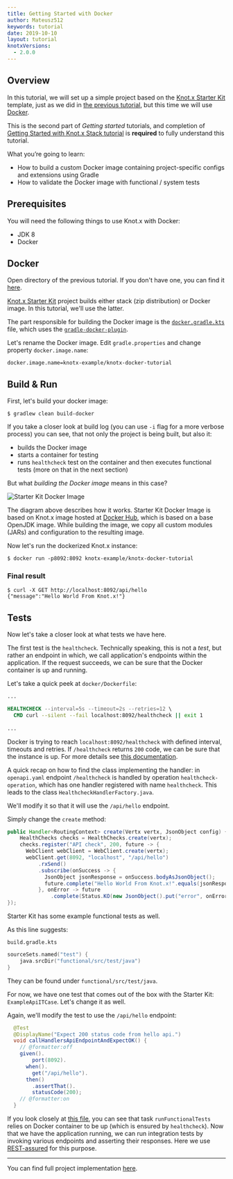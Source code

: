 ```yaml
---
title: Getting Started with Docker
author: Mateusz512
keywords: tutorial
date: 2019-10-10
layout: tutorial
knotxVersions:
  - 2.0.0
---
```

## Overview

In this tutorial, we will set up a simple project based on the [Knot.x Starter Kit](https://github.com/Knotx/knotx-starter-kit) template, just as we did in [the previous tutorial](https://knotx.io/tutorials/getting-started-with-knotx-stack/2_0/), but this time we will use [Docker](https://www.docker.com/).

This is the second part of *Getting started* tutorials, and completion of [Getting Started with Knot.x Stack tutorial](https://knotx.io/tutorials/getting-started-with-knotx-stack/2_0/) is **required** to fully understand this tutorial.

What you’re going to learn:

- How to build a custom Docker image containing project-specific configs and extensions using Gradle
- How to validate the Docker image with functional / system tests

## Prerequisites

You will need the following things to use Knot.x with Docker:
- JDK 8
- Docker 

## Docker

Open directory of the previous tutorial. If you don't have one, you can find it [here](https://github.com/Knotx/knotx-example-project/tree/master/distribution/getting-started).

[Knot.x Starter Kit](https://github.com/Knotx/knotx-starter-kit) project builds either stack (zip distribution) or Docker image. In this tutorial, we'll use the latter.

The part responsible for building the Docker image is the [`docker.gradle.kts`](https://raw.githubusercontent.com/Knotx/knotx-starter-kit/master/gradle/docker.gradle.kts) file, which uses the [`gradle-docker-plugin`](https://github.com/bmuschko/gradle-docker-plugin).
 
Let's rename the Docker image. Edit `gradle.properties` and change property `docker.image.name`:

```
docker.image.name=knotx-example/knotx-docker-tutorial
```

## Build & Run

First, let's build your docker image:
```
$ gradlew clean build-docker
```

If you take a closer look at build log (you can use `-i` flag for a more verbose process) you can see, that not only the project is being built, but also it:

- builds the Docker image
- starts a container for testing
- runs `healthcheck` test on the container and then executes functional tests (more on that in the next section)

But what *building the Docker image* means in this case?

![Starter Kit Docker Image](/img/blog/getting-started-with-docker/starter-kit-docker.png)

The diagram above describes how it works. Starter Kit Docker Image is based on Knot.x image hosted at [Docker Hub](https://hub.docker.com/), which is based on a base OpenJDK image. While building the image, we copy all custom modules (JARs) and configuration to the resulting image. 

Now let's run the dockerized Knot.x instance:
```
$ docker run -p8092:8092 knotx-example/knotx-docker-tutorial
```

### Final result

```
$ curl -X GET http://localhost:8092/api/hello
{"message":"Hello World From Knot.x!"}
```

## Tests

Now let's take a closer look at what tests we have here.

The first test is the `healthcheck`. Technically speaking, this is not a *test*, but rather an endpoint in which, we call application's endpoints within the application. If the request succeeds, we can be sure that the Docker container is up and running.

Let's take a quick peek at `docker/Dockerfile`:

```dockerfile
... 

HEALTHCHECK --interval=5s --timeout=2s --retries=12 \
  CMD curl --silent --fail localhost:8092/healthcheck || exit 1
  
...
```
Docker is trying to reach `localhost:8092/healthcheck` with defined interval, timeouts and retries. If `/healthcheck` returns `200` code, we can be sure that the instance is up. For more details see [this documentation](https://docs.docker.com/engine/reference/builder/#healthcheck).
 
 A quick recap on how to find the class implementing the handler: in `openapi.yaml` endpoint `/healthcheck` is handled by operation `healthcheck-operation`, which has one handler registered with name `healthcheck`. This leads to the class `HealthcheckHandlerFactory.java`.
 
 We'll modify it so that it will use the `/api/hello` endpoint. 

Simply change the `create` method:
```java
public Handler<RoutingContext> create(Vertx vertx, JsonObject config) {
    HealthChecks checks = HealthChecks.create(vertx);
    checks.register("API check", 200, future -> {
      WebClient webClient = WebClient.create(vertx);
      webClient.get(8092, "localhost", "/api/hello")
          .rxSend()
          .subscribe(onSuccess -> {
            JsonObject jsonResponse = onSuccess.bodyAsJsonObject();
            future.complete("Hello World From Knot.x!".equals(jsonResponse.getString("message")) ? Status.OK() : Status.KO());
          }, onError -> future
              .complete(Status.KO(new JsonObject().put("error", onError.getMessage()))));
});
```

Starter Kit has some example functional tests as well.

As this line suggests: 

`build.gradle.kts`
```kotlin
sourceSets.named("test") {
    java.srcDir("functional/src/test/java")
}
```

They can be found under `functional/src/test/java`. 

For now, we have one test that comes out of the box with the Starter Kit: `ExampleApiITCase`. Let's change it as well. 

Again, we'll modify the test to use the `/api/hello` endpoint:

```java
  @Test
  @DisplayName("Expect 200 status code from hello api.")
  void callHandlersApiEndpointAndExpectOK() {
    // @formatter:off
    given().
        port(8092).
      when().
        get("/api/hello").
      then()
        .assertThat().
        statusCode(200);
    // @formatter:on
  }
```

If you look closely at [this file](https://raw.githubusercontent.com/Knotx/knotx-starter-kit/master/gradle/docker.gradle.kts), you can see that task `runFunctionalTests` relies on Docker container to be up (which is ensured by `healthcheck`). Now that we have the application running, we can run integration tests by invoking various endpoints and asserting their responses. Here we use [REST-assured](http://rest-assured.io/) for this purpose.


---

You can find full project implementation [here](https://github.com/Knotx/knotx-example-project/tree/master/distribution/getting-started).
